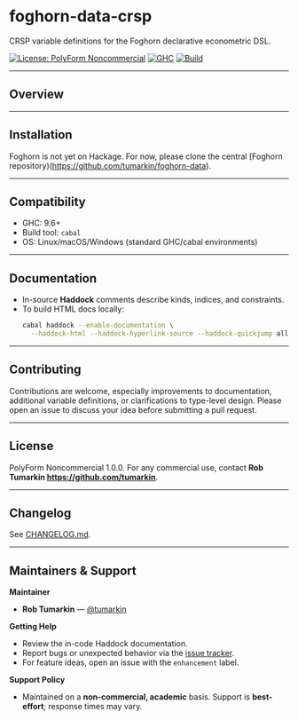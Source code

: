 # foghorn-data-crsp

CRSP variable definitions for the Foghorn declarative econometric DSL.

[![License: PolyForm Noncommercial](https://img.shields.io/badge/license-PolyForm%20Noncommercial-blue)](./LICENSE)
[![GHC](https://img.shields.io/badge/GHC-9.6%2B-brightgreen)](https://www.haskell.org/ghc/)
[![Build](https://img.shields.io/badge/build-cabal-informational)](#)

---

## Overview

---

## Installation

Foghorn is not yet on Hackage. For now, please clone the central [Foghorn repository)(https://github.com/tumarkin/foghorn-data).

--- 

## Compatibility

- GHC: 9.6+  
- Build tool: `cabal`  
- OS: Linux/macOS/Windows (standard GHC/cabal environments)

---

## Documentation

- In-source **Haddock** comments describe kinds, indices, and constraints.  
- To build HTML docs locally:
  ```bash
  cabal haddock --enable-documentation \
    --haddock-html --haddock-hyperlink-source --haddock-quickjump all
  ```

---

## Contributing

Contributions are welcome, especially improvements to documentation, additional variable definitions, or clarifications to type-level design. Please open an issue to discuss your idea before submitting a pull request.

---

## License

PolyForm Noncommercial 1.0.0.   For any commercial use, contact **Rob Tumarkin <https://github.com/tumarkin>**.

---

## Changelog

See [CHANGELOG.md](./CHANGELOG.md).

---

## Maintainers & Support

**Maintainer**
- **Rob Tumarkin** — [@tumarkin](https://github.com/tumarkin)

**Getting Help**
- Review the in-code Haddock documentation.  
- Report bugs or unexpected behavior via the [issue tracker](https://github.com/tumarkin/foghorn/issues).  
- For feature ideas, open an issue with the `enhancement` label.

**Support Policy**
- Maintained on a **non-commercial, academic** basis. Support is **best-effort**; response times may vary.


